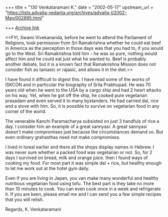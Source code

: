 +++
title = "130 Venkataramani K."
date = "2002-05-17"
upstream_url = "https://lists.advaita-vedanta.org/archives/advaita-l/2002-May/002895.html"

+++
[Archive link](https://lists.advaita-vedanta.org/archives/advaita-l/2002-May/002895.html)

<<FYI, Swami Vivekananda, before he went to attend the Parliament of
Religions, took permission from Sri Ramakrishna whether he could eat beef in
America as the perception in those days was that you had to, if you would go
to the West. Sri Ramakrishna told him - he was so pure, nothing would affect
him and he could eat just what he wanted to. Beef is probably another
debate, but it is a known fact that Ramakrishna Mission does not consider
fish as tamasic or rajasic, and allows it in the diet.>>

I have found it difficult to digest this. I have read some of the works of
ISKCON and in particular the biography of Srila Prabhupad. He was 70 years
old when he went to the USA by a cargo ship and had 2 heart attacks on his
way. Yet, when he got off the ship, he cooked pure vegetarian prasadam and
even served it to many bystanders. He had carried dal, rice and a stove
with him. So, it is possible to survive on vegetarian food in any corner of
the world.

The venerable Kanchi Paramacharya subsisted on just 3 handfuls of rice a
day. I consider him an example of a great sannyasi. A great sannyasi
doesn't make compromises just because the circumstances demand so. But even
ordinary grahasthas need not make compromises.

I lived in Isreal earlier and there all the shops display names in Hebrew.
I was never sure whether a packed food was vegetarian or not. So, for 2
days I survived on bread, milk and orange juice. then I found ways of
cooking my food. For most part it was simple dal + rice, but healthy enough
to let me work out at the hotel gym daily.

Even if you are living in Japan, you van make many wonderful and healthy
nutritious vegetarian food using tofu. The best part is they take no more
than 10 minutes to cook. You can even cook once in a week and refrigerate
it. If you are keen, please email me and I can send you a few simple
recipes that you will relish.

Regards,
K. Venkataramani

